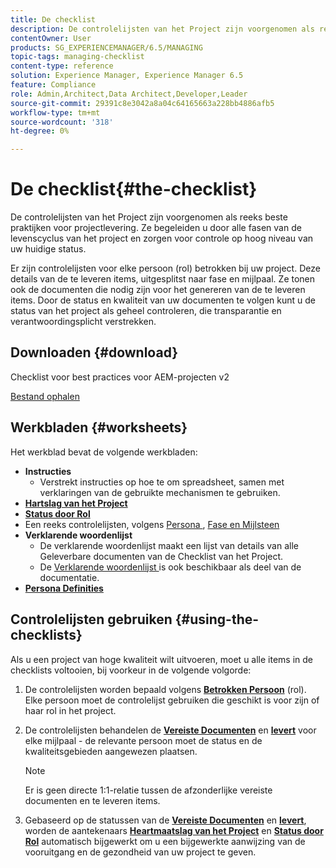 ```yaml
---
title: De checklist
description: De controlelijsten van het Project zijn voorgenomen als reeks beste praktijken voor projectlevering. Ze begeleiden u door alle fasen van de levenscyclus van het project en zorgen voor controle op hoog niveau van uw huidige status.
contentOwner: User
products: SG_EXPERIENCEMANAGER/6.5/MANAGING
topic-tags: managing-checklist
content-type: reference
solution: Experience Manager, Experience Manager 6.5
feature: Compliance
role: Admin,Architect,Data Architect,Developer,Leader
source-git-commit: 29391c8e3042a8a04c64165663a228bb4886afb5
workflow-type: tm+mt
source-wordcount: '318'
ht-degree: 0%

---
```


# De checklist{#the-checklist}

De controlelijsten van het Project zijn voorgenomen als reeks beste praktijken voor projectlevering. Ze begeleiden u door alle fasen van de levenscyclus van het project en zorgen voor controle op hoog niveau van uw huidige status.

Er zijn controlelijsten voor elke persoon (rol) betrokken bij uw project. Deze details van de te leveren items, uitgesplitst naar fase en mijlpaal. Ze tonen ook de documenten die nodig zijn voor het genereren van de te leveren items. Door de status en kwaliteit van uw documenten te volgen kunt u de status van het project als geheel controleren, die transparantie en verantwoordingsplicht verstrekken.

## Downloaden {#download}

Checklist voor best practices voor AEM-projecten v2

[Bestand ophalen](assets/aem_project_bp_checklistv2-65.xlsx)

## Werkbladen {#worksheets}

Het werkblad bevat de volgende werkbladen:

* **Instructies**
   * Verstrekt instructies op hoe te om spreadsheet, samen met verklaringen van de gebruikte mechanismen te gebruiken.
* **[Hartslag van het Project](/help/managing/best-practices.md#project-heartbeat-dashboard)**
* **[Status door Rol](/help/managing/best-practices.md#status-by-role)**
* Een reeks controlelijsten, volgens [ Persona ](/help/managing/best-practices.md#persona), [ Fase en Mijlsteen ](/help/managing/best-practices.md#phases-and-milestones)
* **Verklarende woordenlijst**
   * De verklarende woordenlijst maakt een lijst van details van alle Geleverbare documenten van de Checklist van het Project.
   * De [ Verklarende woordenlijst ](/help/managing/best-practices-glossary.md) is ook beschikbaar als deel van de documentatie.
* **[Persona Definities](/help/managing/best-practices.md#persona)**

## Controlelijsten gebruiken {#using-the-checklists}

Als u een project van hoge kwaliteit wilt uitvoeren, moet u alle items in de checklists voltooien, bij voorkeur in de volgende volgorde:

1. De controlelijsten worden bepaald volgens **[Betrokken Persoon](/help/managing/best-practices.md#persona)** (rol). Elke persoon moet de controlelijst gebruiken die geschikt is voor zijn of haar rol in het project.
1. De controlelijsten behandelen de **[Vereiste Documenten](/help/managing/best-practices.md#required-documents)** en **[levert](/help/managing/best-practices.md#deliverables)** voor elke mijlpaal - de relevante persoon moet de status en de kwaliteitsgebieden aangewezen plaatsen.

   >[!NOTE]
   >
   >Er is geen directe 1:1-relatie tussen de afzonderlijke vereiste documenten en te leveren items.

1. Gebaseerd op de statussen van de **[Vereiste Documenten](/help/managing/best-practices.md#required-documents)** en **[levert](/help/managing/best-practices.md#deliverables)**, worden de aantekenaars **[Heartmaatslag van het Project](/help/managing/best-practices.md#project-heartbeat-dashboard)** en **[Status door Rol](/help/managing/best-practices.md#status-by-role)** automatisch bijgewerkt om u een bijgewerkte aanwijzing van de vooruitgang en de gezondheid van uw project te geven.
